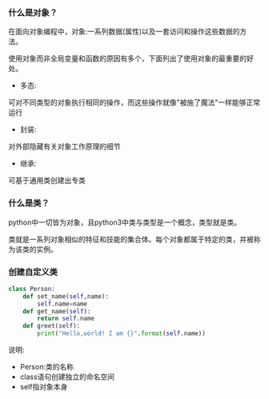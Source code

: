 ### 什么是对象？

在面向对象编程中，对象:一系列数据(属性)以及一套访问和操作这些数据的方法。

使用对象而非全局变量和函数的原因有多个，下面列出了使用对象的最重要的好处。
* 多态:

可对不同类型的对象执行相同的操作，而这些操作就像"被施了魔法"一样能够正常运行

* 封装:

对外部隐藏有关对象工作原理的细节

* 继承:

可基于通用类创建出专类


### 什么是类？

python中一切皆为对象，且python3中类与类型是一个概念，类型就是类。

类就是一系列对象相似的特征和技能的集合体。每个对象都属于特定的类，并被称为该类的实例。

### 创建自定义类

```python
class Person:
    def set_name(self,name):
        self.name=name
    def get_name(self):
        return self.name
    def greet(self):
        print("Hello,world! I am {}".format(self.name))
```

说明:
* Person:类的名称
* class语句创建独立的命名空间
* self指对象本身

